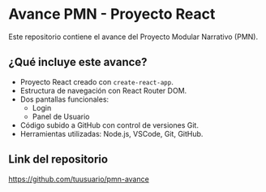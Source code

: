 # Avance PMN - Proyecto React

Este repositorio contiene el avance del Proyecto Modular Narrativo (PMN).

## ¿Qué incluye este avance?

- Proyecto React creado con `create-react-app`.
- Estructura de navegación con React Router DOM.
- Dos pantallas funcionales:
  - Login
  - Panel de Usuario
- Código subido a GitHub con control de versiones Git.
- Herramientas utilizadas: Node.js, VSCode, Git, GitHub.

## Link del repositorio

https://github.com/tuusuario/pmn-avance
